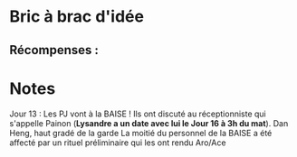 # Bric à brac d'idée

Récompenses : 
- 

# Notes

Jour 13 : 
Les PJ vont à la BAISE !
Ils ont discuté au réceptionniste qui s'appelle Painon (**Lysandre a un date avec lui le Jour 16 à 3h du mat**).
Dan Heng, haut gradé de la garde
La moitié du personnel de la BAISE a été affecté par un rituel préliminaire qui les ont rendu Aro/Ace